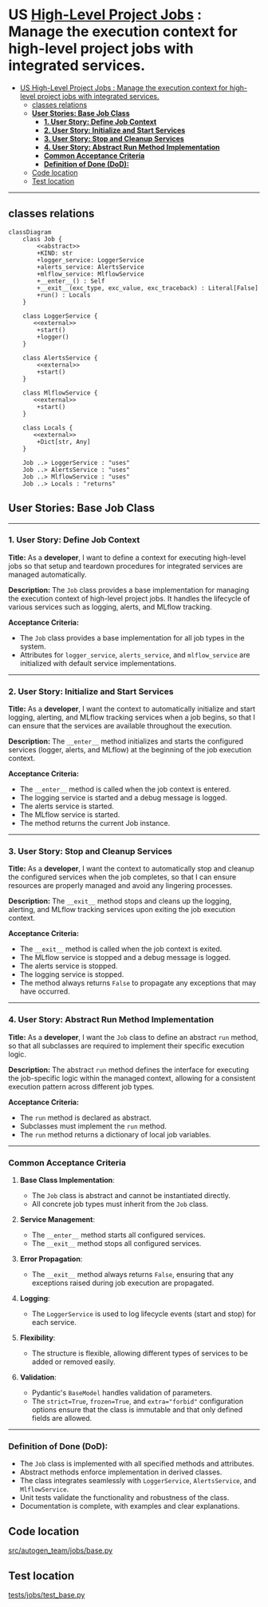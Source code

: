 # US [High-Level Project Jobs](./backlog_llmlops_regresion.md) : Manage the execution context for high-level project jobs with integrated services.


- [US High-Level Project Jobs : Manage the execution context for high-level project jobs with integrated services.](#us-high-level-project-jobs--manage-the-execution-context-for-high-level-project-jobs-with-integrated-services)
  - [classes relations](#classes-relations)
  - [**User Stories: Base Job Class**](#user-stories-base-job-class)
    - [**1. User Story: Define Job Context**](#1-user-story-define-job-context)
    - [**2. User Story: Initialize and Start Services**](#2-user-story-initialize-and-start-services)
    - [**3. User Story: Stop and Cleanup Services**](#3-user-story-stop-and-cleanup-services)
    - [**4. User Story: Abstract Run Method Implementation**](#4-user-story-abstract-run-method-implementation)
    - [**Common Acceptance Criteria**](#common-acceptance-criteria)
    - [**Definition of Done (DoD):**](#definition-of-done-dod)
  - [Code location](#code-location)
  - [Test location](#test-location)

------------

## classes relations

```mermaid
classDiagram
    class Job {
        <<abstract>>
        +KIND: str
        +logger_service: LoggerService
        +alerts_service: AlertsService
        +mlflow_service: MlflowService
        +__enter__() : Self
        +__exit__(exc_type, exc_value, exc_traceback) : Literal[False]
        +run() : Locals
    }
    
    class LoggerService {
       <<external>>
        +start()
        +logger()
    }

    class AlertsService {
        <<external>>
        +start()
    }

    class MlflowService {
       <<external>>
        +start()
    }

    class Locals {
       <<external>>
        +Dict[str, Any]
    }

    Job ..> LoggerService : "uses"
    Job ..> AlertsService : "uses"
    Job ..> MlflowService : "uses"
    Job ..> Locals : "returns"

```

## **User Stories: Base Job Class**

---

### **1. User Story: Define Job Context**

**Title:**
As a **developer**, I want to define a context for executing high-level jobs so that setup and teardown procedures for integrated services are managed automatically.

**Description:**
The `Job` class provides a base implementation for managing the execution context of high-level project jobs. It handles the lifecycle of various services such as logging, alerts, and MLflow tracking.

**Acceptance Criteria:**
- The `Job` class provides a base implementation for all job types in the system.
- Attributes for `logger_service`, `alerts_service`, and `mlflow_service` are initialized with default service implementations.

---

### **2. User Story: Initialize and Start Services**

**Title:**
As a **developer**, I want the context to automatically initialize and start logging, alerting, and MLflow tracking services when a job begins, so that I can ensure that the services are available throughout the execution.

**Description:**
The `__enter__` method initializes and starts the configured services (logger, alerts, and MLflow) at the beginning of the job execution context.

**Acceptance Criteria:**
- The `__enter__` method is called when the job context is entered.
- The logging service is started and a debug message is logged.
- The alerts service is started.
- The MLflow service is started.
- The method returns the current Job instance.

---

### **3. User Story: Stop and Cleanup Services**

**Title:**
As a **developer**, I want the context to automatically stop and cleanup the configured services when the job completes, so that I can ensure resources are properly managed and avoid any lingering processes.

**Description:**
The `__exit__` method stops and cleans up the logging, alerting, and MLflow tracking services upon exiting the job execution context.

**Acceptance Criteria:**
- The `__exit__` method is called when the job context is exited.
- The MLflow service is stopped and a debug message is logged.
- The alerts service is stopped.
- The logging service is stopped.
- The method always returns `False` to propagate any exceptions that may have occurred.

---

### **4. User Story: Abstract Run Method Implementation**

**Title:**
As a **developer**, I want the `Job` class to define an abstract `run` method, so that all subclasses are required to implement their specific execution logic.

**Description:**
The abstract `run` method defines the interface for executing the job-specific logic within the managed context, allowing for a consistent execution pattern across different job types.

**Acceptance Criteria:**
- The `run` method is declared as abstract.
- Subclasses must implement the `run` method.
- The `run` method returns a dictionary of local job variables.

---

### **Common Acceptance Criteria**

1.  **Base Class Implementation**:
    - The `Job` class is abstract and cannot be instantiated directly.
    - All concrete job types must inherit from the `Job` class.

2.  **Service Management**:
    - The `__enter__` method starts all configured services.
    - The `__exit__` method stops all configured services.

3.  **Error Propagation**:
    - The `__exit__` method always returns `False`, ensuring that any exceptions raised during job execution are propagated.

4.  **Logging**:
    - The `LoggerService` is used to log lifecycle events (start and stop) for each service.

5.  **Flexibility**:
    - The structure is flexible, allowing different types of services to be added or removed easily.

6.  **Validation**:
    - Pydantic's `BaseModel` handles validation of parameters.
    - The `strict=True`, `frozen=True`, and `extra="forbid"` configuration options ensure that the class is immutable and that only defined fields are allowed.

---

### **Definition of Done (DoD):**

- The `Job` class is implemented with all specified methods and attributes.
- Abstract methods enforce implementation in derived classes.
- The class integrates seamlessly with `LoggerService`, `AlertsService`, and `MlflowService`.
- Unit tests validate the functionality and robustness of the class.
- Documentation is complete, with examples and clear explanations.


## Code location

[src/autogen_team/jobs/base.py](../src/autogen_team/jobs/base.py)

## Test location

[tests/jobs/test_base.py](../tests/jobs/test_base.py)
